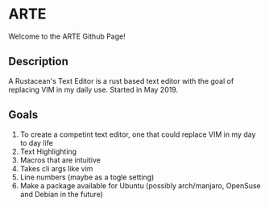 # ARTE
Welcome to the ARTE Github Page!

## Description
A Rustacean's Text Editor is a rust based text editor with the goal of replacing VIM in my daily use. Started in May 2019.

## Goals
1. To create a competint text editor, one that could replace VIM in my day to day life
2. Text Highlighting
3. Macros that are intuitive
4. Takes cli args like vim
5. Line numbers (maybe as a togle setting)
6. Make a package available for Ubuntu (possibly arch/manjaro, OpenSuse and Debian in the future)
